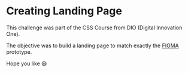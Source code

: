 # Creating Landing Page

This challenge was part of the CSS Course from DIO (Digital Innovation One). 

The objective was to build a landing page to match exactly the [FIGMA](https://www.figma.com/file/3PiokoJj9IhGDnNiWAJbz7/DIO---Desafio-01?node-id=2%3A6) prototype.

Hope you like 😃
